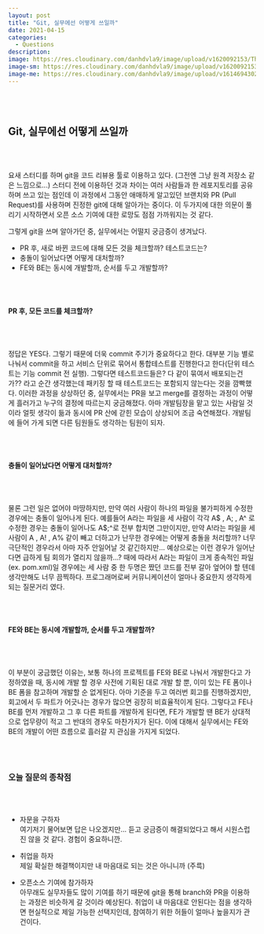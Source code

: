 ```yaml
---
layout: post	
title: "Git, 실무에선 어떻게 쓰일까"
date: 2021-04-15
categories:
  - Questions
description:
image: https://res.cloudinary.com/danhdvla9/image/upload/v1620092153/Thumbnails/1200px-Git-logo.svg_aa0ny9.png
image-sm: https://res.cloudinary.com/danhdvla9/image/upload/v1620092153/Thumbnails/1200px-Git-logo.svg_aa0ny9.png
image-me: https://res.cloudinary.com/danhdvla9/image/upload/v1614694302/Blacksmith_vqd5bz.png
---
```


<br>
<br>

## Git, 실무에선 어떻게 쓰일까

<br>
<br>

 요새 스터디를 하며 git을 코드 리뷰용 툴로 이용하고 있다. (그전엔 그냥 원격 저장소 같은 느낌으로...)
스터디 전에 이용하던 것과 차이는 여러 사람들과 한 레포지토리를 공유하며 쓰고 있는 점인데 이 과정에서 그동안 애매하게
알고있던 브랜치와 PR (Pull Request)를 사용하며 진정한 git에 대해 알아가는 중이다. 이 두가지에 대한 의문이 풀리기
시작하면서 오픈 소스 기여에 대한 로망도 점점 가까워지는 것 같다.  

 
 그렇게 git을 쓰며 알아가던 중, 실무에서는 어떨지 궁금증이 생겨났다. 
 
 - PR 후, 새로 바뀐 코드에 대해 모든 것을 체크할까? 테스트코드는?
 - 충돌이 일어났다면 어떻게 대처할까? 
 - FE와 BE는 동시에 개발할까, 순서를 두고 개발할까?

<br>
<br>

#### PR 후, 모든 코드를 체크할까?

<br>
<br>

 정답은 YES다. 그렇기 때문에 더욱 commit 주기가 중요하다고 한다. 대부분 기능 별로 나눠서 commit을 하고 
서비스 단위로 묶어서 통합테스트를 진행한다고 한다(단위 테스트는 기능 commit 전 실행). 그렇다면 테스트코드들은?
다 같이 묶여서 배포되는건가?? 라고 순간 생각했는데 패키징 할 때 테스트코드는 포함되지 않는다는 것을 깜빡했다.
이러한 과정을 상상하던 중, 실무에서는 PR을 보고 merge를 결정하는 과정이 어떻게 흘러가고 누구의 결정에 따르는지 궁금해졌다.
아마 개발팀장을 맡고 있는 사람일 것이라 얼핏 생각이 듦과 동시에 PR 산에 갇힌 모습이 상상되어 조금 숙연해졌다. 개발팀에 들어
가게 되면 다른 팀원들도 생각하는 팀원이 되자.

<br>
<br>

#### 충돌이 일어났다면 어떻게 대처할까?

<br>
<br>

 물론 그런 일은 없어야 마땅하지만, 만약 여러 사람이 하나의 파일을 불가피하게 수정한 경우에는 충돌이 일어나게 된다.
예를들어 A라는 파일을 세 사람이 각각 A$ , A; , A^ 로 수정한 경우는 충돌이 일어나도 A$;^로 전부 합치면 그만이지만, 
만약 A!라는 파일을 세 사람이 A , A! , A% 같이 빼고 더하고가 난무한 경우에는 어떻게 충돌을 처리할까? 
너무 극단적인 경우라서 아마 자주 안일어날 것 같긴하지만... 예상으로는 이런 경우가 일어난다면 급하게 팀 회의가 열리지 않을까...?
때에 따라서 A라는 파일이 크게 종속적인 파일 (ex. pom.xml)일 경우에는 세 사람 중 한 두명은 짰던 코드를 전부 갈아 엎어야 할 텐데
생각만해도 너무 끔찍하다. 프로그래머로써 커뮤니케이션이 얼마나 중요한지 생각하게되는 질문거리 였다.

<br>
<br>

#### FE와 BE는 동시에 개발할까, 순서를 두고 개발할까?

<br>
<br>

 이 부분이 궁금했던 이유는, 보통 하나의 프로젝트를 FE와 BE로 나눠서 개발한다고 가정하였을 때, 동시에 개발 할 경우
사전에 기획된 대로 개발 할 뿐, 이미 있는 FE 폼이나 BE 폼을 참고하며 개발할 순 없게된다. 아마 기준을 두고 여러번 
회고를 진행하겠지만, 회고에서 두 파트가 어긋나는 경우가 많으면 굉장히 비효율적이게 된다. 그렇다고 FE나 BE를 먼저
개발하고 그 후 다른 파트를 개발하게 된다면, FE가 개발할 땐 BE가 상대적으로 업무량이 적고 그 반대의 경우도 마찬가지가
된다. 이에 대해서 실무에서는 FE와 BE의 개발이 어떤 흐름으로 흘러갈 지 관심을 가지게 되었다. 


<br>
<br>

### 오늘 질문의 종착점 

<br>
<br>

 - 자문을 구하자  
 여기저기 물어보면 답은 나오겠지만... 듣고 궁금증이 해결되었다고 해서 시원스럽진 않을 것 같다. 경험이 중요하니깐.
 
 - 취업을 하자  
 제일 확실한 해결책이지만 내 마음대로 되는 것은 아니니까 (주륵)
 
 - 오픈소스 기여에 참가하자  
 아무래도 실무자들도 많이 기여를 하기 때문에 git을 통해 branch와 PR을 이용하는 과정은 비슷하게 갈 것이라 예상된다.
 취업이 내 마음대로 안된다는 점을 생각하면 현실적으로 제일 가능한 선택지인데, 참여하기 위한 허들이 얼마나 높을지가 
 관건이다.

